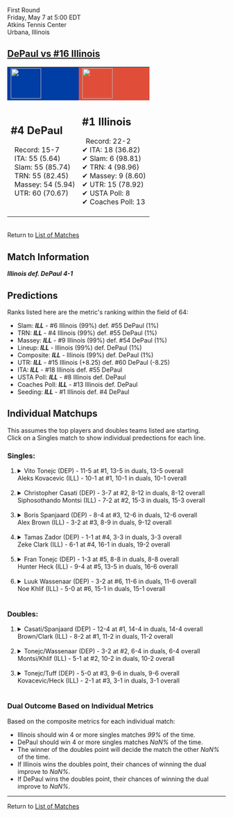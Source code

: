 First Round  
Friday, May 7 at 5:00 EDT  
Atkins Tennis Center  
Urbana, Illinois  
## [DePaul vs #16 Illinois](https://www.ncaa.com/game/5833373)  

<table><tr style="background-color: #d9d9d9 !important"><td style="background-color: #003DA5 !important"><img src="https://www.ncaa.com/sites/default/files/images/logos/schools/d/depaul.70.png" width="70" height="70" /></td><td style="background-color: #E04E39 !important"><img src="https://www.ncaa.com/sites/default/files/images/logos/schools/i/illinois.70.png" width="70" height="70" /></td></tr><tr>
<td>  

<h2>#4 DePaul</h2>  
&nbsp; Record: 15-7<br>  
&nbsp; ITA: 55 (5.64)<br>  
&nbsp; Slam: 55 (85.74)<br>  
&nbsp; TRN: 55 (82.45)<br>  
&nbsp; Massey: 54 (5.94)<br>  
&nbsp; UTR: 60 (70.67)<br>  
<br>  

</td>
<td>  

<h2>#1 Illinois</h2>  
&nbsp; Record: 22-2<br>  
&#10004; ITA: 18 (36.82)<br>  
&#10004; Slam: 6 (98.81)<br>  
&#10004; TRN: 4 (98.96)<br>  
&#10004; Massey: 9 (8.60)<br>  
&#10004; UTR: 15 (78.92)<br>  
&#10004; USTA Poll: 8<br>  
&#10004; Coaches Poll: 13<br>  
<br>  

</td>
</tr></table>  


<br>Return to [List of Matches](../index.md)  

## Match Information  
***Illinois def. DePaul 4-1***  

## Predictions  

Ranks listed here are the metric's ranking within the field of 64:  
- Slam: ***ILL*** - #6 Illinois (99%) def. #55 DePaul (1%)  
- TRN: ***ILL*** - #4 Illinois (99%) def. #55 DePaul (1%)  
- Massey: ***ILL*** - #9 Illinois (99%) def. #54 DePaul (1%)  
- Lineup: ***ILL*** - Illinois (99%) def. DePaul (1%)  
- Composite: ***ILL*** - Illinois (99%) def. DePaul (1%)  
- UTR: ***ILL*** - #15 Illinois (+8.25) def. #60 DePaul (-8.25)  
- ITA: ***ILL*** - #18 Illinois def. #55 DePaul  
- USTA Poll: ***ILL*** - #8 Illinois def. DePaul  
- Coaches Poll: ***ILL*** - #13 Illinois def. DePaul  
- Seeding: ***ILL*** - #1 Illinois def. #4 DePaul  

## Individual Matchups  
This assumes the top players and doubles teams listed are starting.  
Click on a Singles match to show individual predections for each line.  

### Singles:  

<ol>
<li><details>
<summary markdown="span">Vito Tonejc (DEP) - 11-5 at #1, 13-5 in duals, 13-5 overall<br>Aleks Kovacevic (ILL) - 10-1 at #1, 10-1 in duals, 10-1 overall</summary>
<h4>Predictions</h4><ul>
<li>Slam: <b><i>ILL</i></b> - Kovacevic (98%) def. Tonejc (2%)</li>  
<li>TRN: <b><i>ILL</i></b> - Kovacevic (98%) def. Tonejc (2%)</li>  
<li>Massey: <b><i>ILL</i></b> - Kovacevic (98%) def. Tonejc (2%)</li>  
<li>UTR: <b><i>ILL</i></b> - Kovacevic (98%) def. Tonejc (2%)</li>  
<li>Composite: <b><i>ILL</i></b> - Kovacevic (98%) def. Tonejc (2%)</li>  
<li>ITA: <b><i>DEP</i></b> - Tonejc (4.23) def. Kovacevic (4.00)</li>  
</ul>
</details>&nbsp;</li>
<li><details>
<summary markdown="span">Christopher Casati (DEP) - 3-7 at #2, 8-12 in duals, 8-12 overall<br>Siphosothando Montsi (ILL) - 7-2 at #2, 15-3 in duals, 15-3 overall</summary>
<h4>Predictions</h4><ul>
<li>Slam: <b><i>ILL</i></b> - Montsi (99%) def. Casati (1%)</li>  
<li>TRN: <b><i>ILL</i></b> - Montsi (99%) def. Casati (1%)</li>  
<li>Massey: <b><i>ILL</i></b> - Montsi (98%) def. Casati (2%)</li>  
<li>UTR: <b><i>ILL</i></b> - Montsi (98%) def. Casati (2%)</li>  
<li>Composite: <b><i>ILL</i></b> - Montsi (99%) def. Casati (1%)</li>  
<li>ITA: <b><i>ILL</i></b> - Montsi (4.79) def. Casati (0.00)</li>  
</ul>
</details>&nbsp;</li>
<li><details>
<summary markdown="span">Boris Spanjaard (DEP) - 8-4 at #3, 12-6 in duals, 12-6 overall<br>Alex Brown (ILL) - 3-2 at #3, 8-9 in duals, 9-12 overall</summary>
<h4>Predictions</h4><ul>
<li>Slam: <b><i>ILL</i></b> - Brown (97%) def. Spanjaard (3%)</li>  
<li>TRN: <b><i>ILL</i></b> - Brown (97%) def. Spanjaard (3%)</li>  
<li>Massey: <b><i>ILL</i></b> - Brown (88%) def. Spanjaard (12%)</li>  
<li>UTR: <b><i>ILL</i></b> - Brown (92%) def. Spanjaard (8%)</li>  
<li>Composite: <b><i>ILL</i></b> - Brown (94%) def. Spanjaard (6%)</li>  
<li>ITA: <b><i>DEP</i></b> - Spanjaard (2.02) def. Brown (1.47)</li>  
</ul>
</details>&nbsp;</li>
<li><details>
<summary markdown="span">Tamas Zador (DEP) - 1-1 at #4, 3-3 in duals, 3-3 overall<br>Zeke Clark (ILL) - 6-1 at #4, 16-1 in duals, 19-2 overall</summary>
<h4>Predictions</h4><ul>
<li>Slam: <b><i>ILL</i></b> - Clark (98%) def. Zador (2%)</li>  
<li>TRN: <b><i>ILL</i></b> - Clark (99%) def. Zador (1%)</li>  
<li>Massey: <b><i>ILL</i></b> - Clark (99%) def. Zador (1%)</li>  
<li>UTR: <b><i>ILL</i></b> - Clark (96%) def. Zador (4%)</li>  
<li>Composite: <b><i>ILL</i></b> - Clark (98%) def. Zador (2%)</li>  
<li>ITA: <b><i>ILL</i></b> - Clark (6.43) def. Zador (1.31)</li>  
</ul>
</details>&nbsp;</li>
<li><details>
<summary markdown="span">Fran Tonejc (DEP) - 1-3 at #5, 8-8 in duals, 8-8 overall<br>Hunter Heck (ILL) - 9-4 at #5, 13-5 in duals, 16-6 overall</summary>
<h4>Predictions</h4><ul>
<li>Slam: <b><i>ILL</i></b> - Heck (98%) def. Tonejc (2%)</li>  
<li>TRN: <b><i>ILL</i></b> - Heck (99%) def. Tonejc (1%)</li>  
<li>Massey: <b><i>ILL</i></b> - Heck (95%) def. Tonejc (5%)</li>  
<li>UTR: <b><i>ILL</i></b> - Heck (96%) def. Tonejc (4%)</li>  
<li>Composite: <b><i>ILL</i></b> - Heck (97%) def. Tonejc (3%)</li>  
<li>ITA: <b><i>ILL</i></b> - Heck (2.36) def. Tonejc (1.51)</li>  
</ul>
</details>&nbsp;</li>
<li><details>
<summary markdown="span">Luuk Wassenaar (DEP) - 3-2 at #6, 11-6 in duals, 11-6 overall<br>Noe Khlif (ILL) - 5-0 at #6, 15-1 in duals, 15-1 overall</summary>
<h4>Predictions</h4><ul>
<li>Slam: <b><i>ILL</i></b> - Khlif (99%) def. Wassenaar (1%)</li>  
<li>TRN: <b><i>ILL</i></b> - Khlif (99%) def. Wassenaar (1%)</li>  
<li>Massey: <b><i>ILL</i></b> - Khlif (97%) def. Wassenaar (3%)</li>  
<li>UTR: <b><i>ILL</i></b> - Khlif (97%) def. Wassenaar (3%)</li>  
<li>Composite: <b><i>ILL</i></b> - Khlif (98%) def. Wassenaar (2%)</li>  
<li>ITA: <b><i>ILL</i></b> - Khlif (3.59) def. Wassenaar (2.18)</li>  
</ul>
</details>&nbsp;</li>
</ol>

### Doubles:  

<ol>
<li><details>
<summary markdown="span">Casati/Spanjaard (DEP) - 12-4 at #1, 14-4 in duals, 14-4 overall<br>Brown/Clark (ILL) - 8-2 at #1, 11-2 in duals, 11-2 overall</summary>
<br>Sorry, we don't have any metrics for this match
</details>&nbsp;</li>
<li><details>
<summary markdown="span">Tonejc/Wassenaar (DEP) - 3-2 at #2, 6-4 in duals, 6-4 overall<br>Montsi/Khlif (ILL) - 5-1 at #2, 10-2 in duals, 10-2 overall</summary>
<br>Sorry, we don't have any metrics for this match
</details>&nbsp;</li>
<li><details>
<summary markdown="span">Tonejc/Tuff (DEP) - 5-0 at #3, 9-6 in duals, 9-6 overall<br>Kovacevic/Heck (ILL) - 2-1 at #3, 3-1 in duals, 3-1 overall</summary>
<br>Sorry, we don't have any metrics for this match
</details>&nbsp;</li>
</ol>

### Dual Outcome Based on Individual Metrics  
  
Based on the composite metrics for each individual match:  
- Illinois should win 4 or more singles matches _99%_ of the time.  
- DePaul should win 4 or more singles matches _NaN%_ of the time.  
- The winner of the doubles point will decide the match the other _NaN%_ of the time.  
- If Illinois wins the doubles point, their chances of winning the dual improve to _NaN%_.  
- If DePaul wins the doubles point, their chances of winning the dual improve to _NaN%_.  
  
------

Return to [List of Matches](../index.md)  
